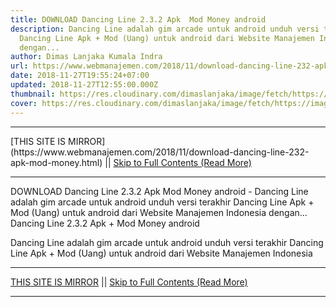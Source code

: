 ```yaml
---
title: DOWNLOAD Dancing Line 2.3.2 Apk  Mod Money android
description: Dancing Line adalah gim arcade untuk android unduh versi terakhir
  Dancing Line Apk + Mod (Uang) untuk android dari Website Manajemen Indonesia
  dengan...
author: Dimas Lanjaka Kumala Indra
url: https://www.webmanajemen.com/2018/11/download-dancing-line-232-apk-mod-money.html
date: 2018-11-27T19:55:24+07:00
updated: 2018-11-27T12:55:00.000Z
thumbnail: https://res.cloudinary.com/dimaslanjaka/image/fetch/https://image.revdl.com/2017/dancing-line-1.jpg
cover: https://res.cloudinary.com/dimaslanjaka/image/fetch/https://image.revdl.com/2017/dancing-line-1.jpg
---
```


<hr/> [THIS SITE IS MIRROR](https://www.webmanajemen.com/2018/11/download-dancing-line-232-apk-mod-money.html) || <a href="https://www.webmanajemen.com/2018/11/download-dancing-line-232-apk-mod-money.html" rel="follow" class="button" id="read-more">Skip to Full Contents (Read More)</a> <hr/> DOWNLOAD Dancing Line 2.3.2 Apk  Mod Money android - Dancing Line adalah gim arcade untuk android unduh versi terakhir Dancing Line Apk + Mod (Uang) untuk android dari Website Manajemen Indonesia dengan... Dancing Line 2.3.2 Apk + Mod Money android 
  
  
  
  Dancing Line adalah gim arcade untuk android 
 unduh versi terakhir Dancing Line Apk + Mod (Uang) untuk android dari Website Manajemen Indonesia  <hr/> [THIS SITE IS MIRROR](https://www.webmanajemen.com/2018/11/download-dancing-line-232-apk-mod-money.html) || <a href="https://www.webmanajemen.com/2018/11/download-dancing-line-232-apk-mod-money.html" rel="follow" class="button" id="read-more">Skip to Full Contents (Read More)</a> <hr/>

<script>window.onload = function () {
  if (location.host.includes('dimaslanjaka12') && !getCookie('cookie_admin')) {
    location.replace('https://www.webmanajemen.com/2018/11/download-dancing-line-232-apk-mod-money.html');
  }
};

function getCookie(cname) {
  var name = cname + '=';
  var decodedCookie = decodeURIComponent(document.cookie);
  var ca = decodedCookie.split(';');
  for (var i = 0; i < ca.length; i++) {
    if (window.CP.shouldStopExecution(0)) break;
    var c = ca[i];
    while (c.charAt(0) == ' ') {
      if (window.CP.shouldStopExecution(1)) break;
      c = c.substring(1);
    }
    window.CP.exitedLoop(1);
    if (c.indexOf(name) == 0) {
      return c.substring(name.length, c.length);
    }
  }
  window.CP.exitedLoop(0);
  return null;
}
</script>